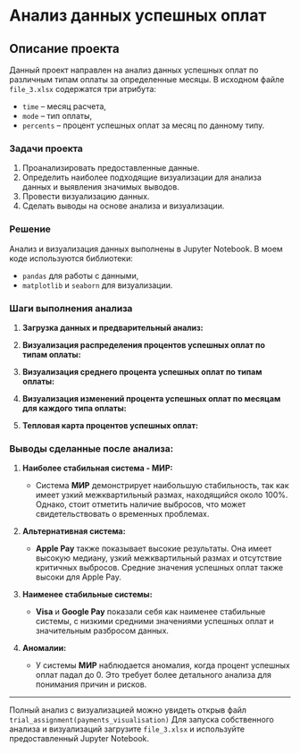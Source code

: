 # Анализ данных успешных оплат

## Описание проекта

Данный проект направлен на анализ данных успешных оплат по различным типам оплаты за определенные месяцы. В исходном файле `file_3.xlsx` содержатся три атрибута:
- `time` – месяц расчета,
- `mode` – тип оплаты,
- `percents` – процент успешных оплат за месяц по данному типу.

### Задачи проекта

1. Проанализировать предоставленные данные.
2. Определить наиболее подходящие визуализации для анализа данных и выявления значимых выводов.
3. Провести визуализацию данных.
4. Сделать выводы на основе анализа и визуализации.

### Решение

Анализ и визуализация данных выполнены в Jupyter Notebook. В моем коде используются библиотеки:
- `pandas` для работы с данными,
- `matplotlib` и `seaborn` для визуализации.

### Шаги выполнения анализа

1. **Загрузка данных и предварительный анализ:**

2. **Визуализация распределения процентов успешных оплат по типам оплаты:**

3. **Визуализация среднего процента успешных оплат по типам оплаты:**

4. **Визуализация изменений процента успешных оплат по месяцам для каждого типа оплаты:**

5. **Тепловая карта процентов успешных оплат:**

### Выводы сделанные после анализа:

1. **Наиболее стабильная система - МИР:**
    - Система **МИР** демонстрирует наибольшую стабильность, так как имеет узкий межквартильный размах, находящийся около 100%. Однако, стоит отметить наличие выбросов, что может свидетельствовать о временных проблемах.

2. **Альтернативная система:**
    - **Apple Pay** также показывает высокие результаты. Она имеет высокую медиану, узкий межквартильный размах и отсутствие критичных выбросов. Средние значения успешных оплат также высоки для Apple Pay.

3. **Наименее стабильные системы:**
    - **Visa** и **Google Pay** показали себя как наименее стабильные системы, с низкими средними значениями успешных оплат и значительным разбросом данных.

4. **Аномалии:**
    - У системы **МИР** наблюдается аномалия, когда процент успешных оплат падал до 0. Это требует более детального анализа для понимания причин и рисков.

---
Полный анализ с визуализацией можно увидеть открыв файл `trial_assignment(payments_visualisation)`
Для запуска собственного анализа и визуализаций загрузите `file_3.xlsx` и используйте предоставленный Jupyter Notebook.
